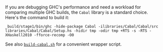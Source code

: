 If you are debugging GHC's performance and need a workload for comparing multiple GHC builds, the `Cabal` library is a standard choice. Here's the command to build it:
```
_build/stage1/bin/ghc -hide-package Cabal -ilibraries/Cabal/Cabal/src libraries/Cabal/Cabal/Setup.hs -hidir tmp -odir tmp +RTS -s -RTS -XHaskell2010 -fforce-recomp -O0
```

See also [`build-cabal.sh`](https://gitlab.haskell.org/bgamari/ghc-utils/-/blob/master/build-cabal.sh) for a convenient wrapper script.